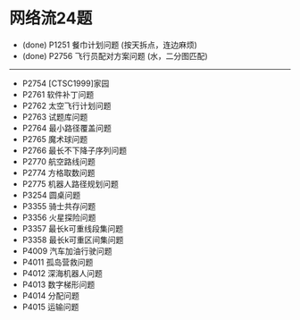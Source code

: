 # 网络流24题

* (done) P1251 餐巾计划问题 (按天拆点，连边麻烦)
* (done) P2756 飞行员配对方案问题 (水，二分图匹配)

---

* P2754 [CTSC1999]家园
* P2761 软件补丁问题
* P2762 太空飞行计划问题
* P2763 试题库问题
* P2764 最小路径覆盖问题
* P2765 魔术球问题
* P2766 最长不下降子序列问题
* P2770 航空路线问题
* P2774 方格取数问题
* P2775 机器人路径规划问题
* P3254 圆桌问题
* P3355 骑士共存问题
* P3356 火星探险问题
* P3357 最长k可重线段集问题
* P3358 最长k可重区间集问题
* P4009 汽车加油行驶问题
* P4011 孤岛营救问题
* P4012 深海机器人问题
* P4013 数字梯形问题
* P4014 分配问题
* P4015 运输问题